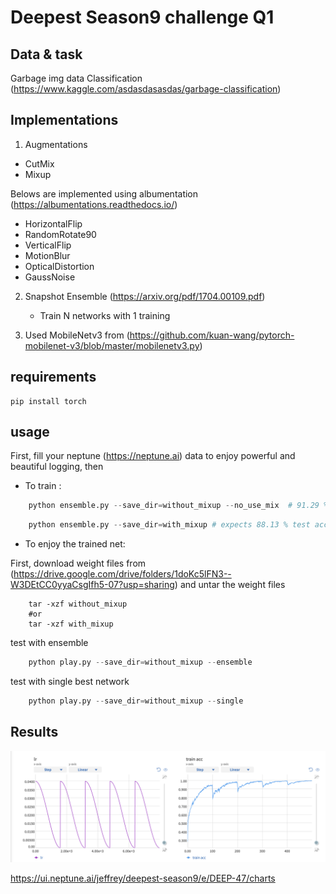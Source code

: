 # Deepest Season9 challenge Q1

## Data & task
Garbage img data Classification (https://www.kaggle.com/asdasdasasdas/garbage-classification)

## Implementations
1. Augmentations
 - CutMix
 - Mixup
 
 Belows are implemented using albumentation (https://albumentations.readthedocs.io/)
 - HorizontalFlip 
 - RandomRotate90
 - VerticalFlip
 - MotionBlur
 - OpticalDistortion
 - GaussNoise
 
2. Snapshot Ensemble (https://arxiv.org/pdf/1704.00109.pdf)
   - Train N networks with 1 training
   
3. Used MobileNetv3 from (https://github.com/kuan-wang/pytorch-mobilenet-v3/blob/master/mobilenetv3.py)

## requirements
```shell script
pip install torch
```

## usage
First, fill your neptune (https://neptune.ai) data to enjoy powerful and beautiful logging, 
then

- To train :
```python
    python ensemble.py --save_dir=without_mixup --no_use_mix  # 91.29 % test acc
```
```python
    python ensemble.py --save_dir=with_mixup # expects 88.13 % test acc
```

- To enjoy the trained net:

First, download weight files from (https://drive.google.com/drive/folders/1doKc5lFN3--W3DEtCC0yyaCsgIfh5-07?usp=sharing) and
untar the weight files
```shell script
    tar -xzf without_mixup
    #or
    tar -xzf with_mixup
```

test with ensemble
```python
    python play.py --save_dir=without_mixup --ensemble
``` 
test with single best network
```python
    python play.py --save_dir=without_mixup --single
```    

## Results
![results](results.png)

https://ui.neptune.ai/jeffrey/deepest-season9/e/DEEP-47/charts
